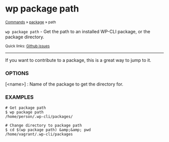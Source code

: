 # wp package path

<small>[Commands](/commands/) &raquo; [package](/commands/package/) &raquo; path</small>

`wp package path` - Get the path to an installed WP-CLI package, or the package directory.

<small>Quick links: <a href="https://github.com/wp-cli/wp-cli/issues?q=is%3Aopen+label%3Acommand%3Apackage-path+sort%3Aupdated-desc">Github issues</a></small>

<hr />

If you want to contribute to a package, this is a great way to jump to it.

### OPTIONS

[&lt;name&gt;]
: Name of the package to get the directory for.

### EXAMPLES

    # Get package path
    $ wp package path
    /home/person/.wp-cli/packages/

    # Change directory to package path
    $ cd $(wp package path) &amp;&amp; pwd
    /home/vagrant/.wp-cli/packages



